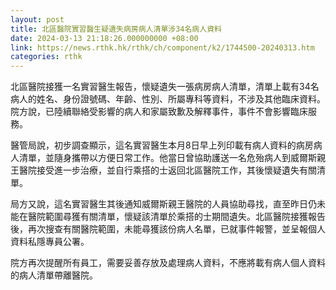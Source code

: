 ```yaml
---
layout: post
title: 北區醫院實習醫生疑遺失病房病人清單涉34名病人資料
date: 2024-03-13 21:18:26.000000000 +08:00
link: https://news.rthk.hk/rthk/ch/component/k2/1744500-20240313.htm
categories: rthk
---
```


北區醫院接獲一名實習醫生報告，懷疑遺失一張病房病人清單，清單上載有34名病人的姓名、身份證號碼、年齡、性別、所屬專科等資料，不涉及其他臨床資料。院方說，已陸續聯絡受影響的病人和家屬致歉及解釋事件，事件不會影響臨床服務。

醫管局說，初步調查顯示，這名實習醫生本月8日早上列印載有病人資料的病房病人清單，並隨身攜帶以方便日常工作。他當日曾協助護送一名危殆病人到威爾斯親王醫院接受進一步治療，並自行乘搭的士返回北區醫院工作，其後懷疑遺失有關清單。

局方又說，這名實習醫生其後通知威爾斯親王醫院的人員協助尋找，直至昨日仍未能在醫院範圍尋獲有關清單，懷疑該清單於乘搭的士期間遺失。北區醫院接獲報告後，再次搜查有關醫院範圍，未能尋獲該份病人名單，已就事件報警，並呈報個人資料私隱專員公署。

院方再次提醒所有員工，需要妥善存放及處理病人資料，不應將載有病人個人資料的病人清單帶離醫院。
